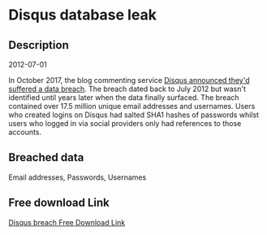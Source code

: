 # Disqus database leak

## Description

2012-07-01

In October 2017, the blog commenting service <a href="https://blog.disqus.com/security-alert-user-info-breach" target="_blank" rel="noopener">Disqus announced they'd suffered a data breach</a>. The breach dated back to July 2012 but wasn't identified until years later when the data finally surfaced. The breach contained over 17.5 million unique email addresses and usernames. Users who created logins on Disqus had salted SHA1 hashes of passwords whilst users who logged in via social providers only had references to those accounts.

## Breached data

Email addresses, Passwords, Usernames

## Free download Link

[Disqus breach Free Download Link](https://link-to.net/1229997/175.62835785549723/dynamic/?r=aHR0cHM6Ly93d3cubWVkaWFmaXJlLmNvbS92aWV3L2VYNEUwVkFaZks2eFJKOC9kaXNxdXMuY29tL2ZpbGU=)